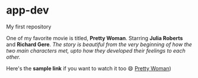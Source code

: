 # app-dev
My first repository

One of my favorite movie is titled, **Pretty Woman**. Starring **Julia Roberts** and **Richard Gere**.
*The story is beautiful from the very beginning of how the two main characters met, upto how they developed their feelings to each other.*

Here's the **sample link** if you want to watch it too :smile:
[Pretty Woman](https://www.google.com/search?gs_ssp=eJzj4tTP1TcwNMkxizdg9OIpKEotKalUKM_PTcwDAFuHB-Y&q=pretty+woman&rlz=1C1CHZN_enAE943PH947&oq=prett&aqs=chrome.1.35i39i355j46i39j69i57j0i433i512j69i60l2j69i61j69i60.2200j0j7&sourceid=chrome&ie=UTF-8))







